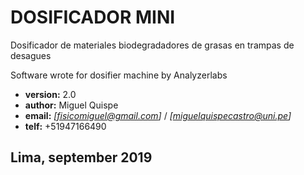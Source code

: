 # **DOSIFICADOR MINI**

Dosificador de materiales biodegradadores de grasas en trampas de desagues

Software wrote for dosifier machine by Analyzerlabs 

*    **version:** 2.0
*    **author:** Miguel Quispe
*    **email:** *[fisicomiguel@gmail.com]* / *[miguelquispecastro@uni.pe]*
*    **telf:**  +51947166490

##                    Lima, september 2019
